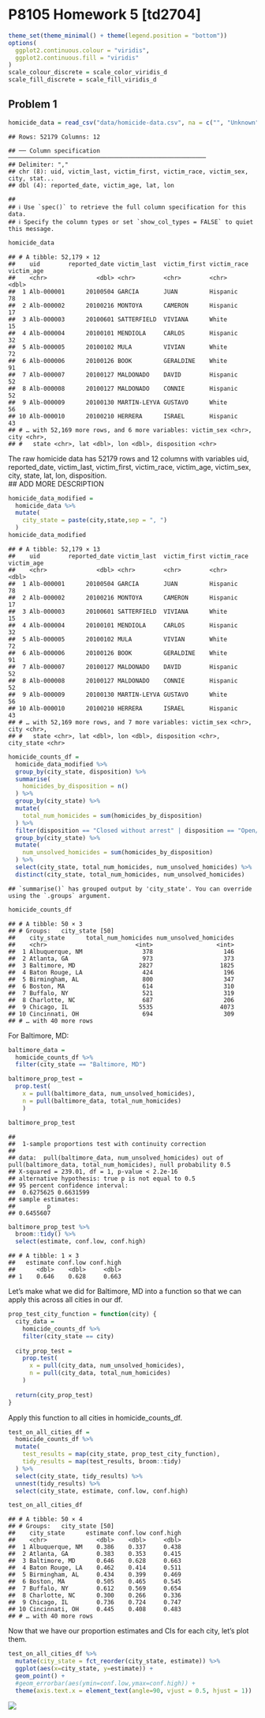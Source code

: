 P8105 Homework 5 \[td2704\]
================

``` r
theme_set(theme_minimal() + theme(legend.position = "bottom"))
options(
  ggplot2.continuous.colour = "viridis",
  ggplot2.continuous.fill = "viridis"
)
scale_colour_discrete = scale_color_viridis_d
scale_fill_discrete = scale_fill_viridis_d
```

## Problem 1

``` r
homicide_data = read_csv("data/homicide-data.csv", na = c("", "Unknown"))
```

    ## Rows: 52179 Columns: 12

    ## ── Column specification ────────────────────────────────────────────────────────
    ## Delimiter: ","
    ## chr (8): uid, victim_last, victim_first, victim_race, victim_sex, city, stat...
    ## dbl (4): reported_date, victim_age, lat, lon

    ## 
    ## ℹ Use `spec()` to retrieve the full column specification for this data.
    ## ℹ Specify the column types or set `show_col_types = FALSE` to quiet this message.

``` r
homicide_data
```

    ## # A tibble: 52,179 × 12
    ##    uid        reported_date victim_last  victim_first victim_race victim_age
    ##    <chr>              <dbl> <chr>        <chr>        <chr>            <dbl>
    ##  1 Alb-000001      20100504 GARCIA       JUAN         Hispanic            78
    ##  2 Alb-000002      20100216 MONTOYA      CAMERON      Hispanic            17
    ##  3 Alb-000003      20100601 SATTERFIELD  VIVIANA      White               15
    ##  4 Alb-000004      20100101 MENDIOLA     CARLOS       Hispanic            32
    ##  5 Alb-000005      20100102 MULA         VIVIAN       White               72
    ##  6 Alb-000006      20100126 BOOK         GERALDINE    White               91
    ##  7 Alb-000007      20100127 MALDONADO    DAVID        Hispanic            52
    ##  8 Alb-000008      20100127 MALDONADO    CONNIE       Hispanic            52
    ##  9 Alb-000009      20100130 MARTIN-LEYVA GUSTAVO      White               56
    ## 10 Alb-000010      20100210 HERRERA      ISRAEL       Hispanic            43
    ## # … with 52,169 more rows, and 6 more variables: victim_sex <chr>, city <chr>,
    ## #   state <chr>, lat <dbl>, lon <dbl>, disposition <chr>

The raw homicide data has 52179 rows and 12 columns with variables uid,
reported\_date, victim\_last, victim\_first, victim\_race, victim\_age,
victim\_sex, city, state, lat, lon, disposition.  
\#\# ADD MORE DESCRIPTION

``` r
homicide_data_modified = 
  homicide_data %>%
  mutate(
    city_state = paste(city,state,sep = ", ")
  )
homicide_data_modified
```

    ## # A tibble: 52,179 × 13
    ##    uid        reported_date victim_last  victim_first victim_race victim_age
    ##    <chr>              <dbl> <chr>        <chr>        <chr>            <dbl>
    ##  1 Alb-000001      20100504 GARCIA       JUAN         Hispanic            78
    ##  2 Alb-000002      20100216 MONTOYA      CAMERON      Hispanic            17
    ##  3 Alb-000003      20100601 SATTERFIELD  VIVIANA      White               15
    ##  4 Alb-000004      20100101 MENDIOLA     CARLOS       Hispanic            32
    ##  5 Alb-000005      20100102 MULA         VIVIAN       White               72
    ##  6 Alb-000006      20100126 BOOK         GERALDINE    White               91
    ##  7 Alb-000007      20100127 MALDONADO    DAVID        Hispanic            52
    ##  8 Alb-000008      20100127 MALDONADO    CONNIE       Hispanic            52
    ##  9 Alb-000009      20100130 MARTIN-LEYVA GUSTAVO      White               56
    ## 10 Alb-000010      20100210 HERRERA      ISRAEL       Hispanic            43
    ## # … with 52,169 more rows, and 7 more variables: victim_sex <chr>, city <chr>,
    ## #   state <chr>, lat <dbl>, lon <dbl>, disposition <chr>, city_state <chr>

``` r
homicide_counts_df = 
  homicide_data_modified %>%
  group_by(city_state, disposition) %>%
  summarise(
    homicides_by_disposition = n()
  ) %>%
  group_by(city_state) %>%
  mutate(
    total_num_homicides = sum(homicides_by_disposition)
  ) %>%
  filter(disposition == "Closed without arrest" | disposition == "Open/No arrest") %>%
  group_by(city_state) %>%
  mutate(
    num_unsolved_homicides = sum(homicides_by_disposition)
  ) %>%
  select(city_state, total_num_homicides, num_unsolved_homicides) %>%
  distinct(city_state, total_num_homicides, num_unsolved_homicides)
```

    ## `summarise()` has grouped output by 'city_state'. You can override using the `.groups` argument.

``` r
homicide_counts_df
```

    ## # A tibble: 50 × 3
    ## # Groups:   city_state [50]
    ##    city_state      total_num_homicides num_unsolved_homicides
    ##    <chr>                         <int>                  <int>
    ##  1 Albuquerque, NM                 378                    146
    ##  2 Atlanta, GA                     973                    373
    ##  3 Baltimore, MD                  2827                   1825
    ##  4 Baton Rouge, LA                 424                    196
    ##  5 Birmingham, AL                  800                    347
    ##  6 Boston, MA                      614                    310
    ##  7 Buffalo, NY                     521                    319
    ##  8 Charlotte, NC                   687                    206
    ##  9 Chicago, IL                    5535                   4073
    ## 10 Cincinnati, OH                  694                    309
    ## # … with 40 more rows

For Baltimore, MD:

``` r
baltimore_data = 
  homicide_counts_df %>%
  filter(city_state == "Baltimore, MD")

baltimore_prop_test = 
  prop.test(
    x = pull(baltimore_data, num_unsolved_homicides),
    n = pull(baltimore_data, total_num_homicides)
    )

baltimore_prop_test
```

    ## 
    ##  1-sample proportions test with continuity correction
    ## 
    ## data:  pull(baltimore_data, num_unsolved_homicides) out of pull(baltimore_data, total_num_homicides), null probability 0.5
    ## X-squared = 239.01, df = 1, p-value < 2.2e-16
    ## alternative hypothesis: true p is not equal to 0.5
    ## 95 percent confidence interval:
    ##  0.6275625 0.6631599
    ## sample estimates:
    ##         p 
    ## 0.6455607

``` r
baltimore_prop_test %>%
  broom::tidy() %>%
  select(estimate, conf.low, conf.high)
```

    ## # A tibble: 1 × 3
    ##   estimate conf.low conf.high
    ##      <dbl>    <dbl>     <dbl>
    ## 1    0.646    0.628     0.663

Let’s make what we did for Baltimore, MD into a function so that we can
apply this across all cities in our df.

``` r
prop_test_city_function = function(city) {
  city_data = 
    homicide_counts_df %>%
    filter(city_state == city)
  
  city_prop_test = 
    prop.test(
      x = pull(city_data, num_unsolved_homicides),
      n = pull(city_data, total_num_homicides)
    )
  
  return(city_prop_test)
}
```

Apply this function to all cities in homicide\_counts\_df.

``` r
test_on_all_cities_df = 
  homicide_counts_df %>%
  mutate(
    test_results = map(city_state, prop_test_city_function),
    tidy_results = map(test_results, broom::tidy)
  ) %>%
  select(city_state, tidy_results) %>%
  unnest(tidy_results) %>%
  select(city_state, estimate, conf.low, conf.high)

test_on_all_cities_df
```

    ## # A tibble: 50 × 4
    ## # Groups:   city_state [50]
    ##    city_state      estimate conf.low conf.high
    ##    <chr>              <dbl>    <dbl>     <dbl>
    ##  1 Albuquerque, NM    0.386    0.337     0.438
    ##  2 Atlanta, GA        0.383    0.353     0.415
    ##  3 Baltimore, MD      0.646    0.628     0.663
    ##  4 Baton Rouge, LA    0.462    0.414     0.511
    ##  5 Birmingham, AL     0.434    0.399     0.469
    ##  6 Boston, MA         0.505    0.465     0.545
    ##  7 Buffalo, NY        0.612    0.569     0.654
    ##  8 Charlotte, NC      0.300    0.266     0.336
    ##  9 Chicago, IL        0.736    0.724     0.747
    ## 10 Cincinnati, OH     0.445    0.408     0.483
    ## # … with 40 more rows

Now that we have our proportion estimates and CIs for each city, let’s
plot them.

``` r
test_on_all_cities_df %>%
  mutate(city_state = fct_reorder(city_state, estimate)) %>%
  ggplot(aes(x=city_state, y=estimate)) +
  geom_point() +
  #geom_errorbar(aes(ymin=conf.low,ymax=conf.high)) +
  theme(axis.text.x = element_text(angle=90, vjust = 0.5, hjust = 1))
```

![](p8105_hw5_td2704_files/figure-gfm/unnamed-chunk-9-1.png)<!-- -->
